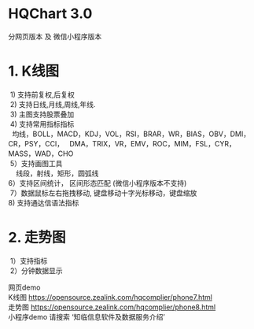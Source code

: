 # HQChart 3.0
  分网页版本 及 微信小程序版本
# 1. K线图
  1) 支持前复权,后复权 <br>
  2) 支持日线,月线,周线,年线.<br>
  3) 主图支持股票叠加 <br>
  4) 支持常用指标指标 <br>
    均线，BOLL，MACD，KDJ，VOL，RSI，BRAR，WR，BIAS，OBV，DMI，CR，PSY，CCI，
    DMA，TRIX，VR，EMV，ROC，MIM，FSL，CYR，MASS，WAD，CHO <br>
  5）支持画图工具<br>
     线段，射线，矩形，圆弧线 <br>
  6）支持区间统计， 区间形态匹配 (微信小程序版本不支持) <br>
  7）数据鼠标左右拖拽移动, 键盘移动十字光标移动，键盘缩放 <br>
  8) 支持通达信语法指标
# 2. 走势图
  1）支持指标 <br>
  2）分钟数据显示 <br>
  
  网页demo  <br>
  K线图  https://opensource.zealink.com/hqcomplier/phone7.html  <br>
  走势图 https://opensource.zealink.com/hqcomplier/phone8.html  <br>
  小程序demo 请搜索 ‘知临信息软件及数据服务介绍’
